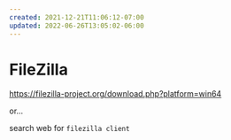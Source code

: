 ```yaml
---
created: 2021-12-21T11:06:12-07:00
updated: 2022-06-26T13:05:02-06:00
---
```

# FileZilla

https://filezilla-project.org/download.php?platform=win64

or...

search web for `filezilla client`




